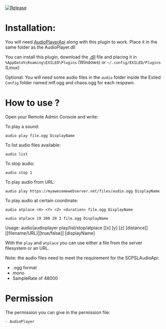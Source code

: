 [![Release]][Link]
<!----------------------------------------------------------------------------->
[Link]: https://github.com/Antoniofo/AudioPlayer/releases
<!---------------------------------[ Buttons ]--------------------------------->
[Release]: https://img.shields.io/badge/Release-EFFDE?style=for-the-badge&logoColor=white&logo=DocuSign


# Installation:

You will need [AudioPlayerApi](https://github.com/Killers0992/AudioPlayerApi) along with this plugin to work. Place it in the same folder as the AudioPlayer.dll

You can install this plugin, download the [.dll](https://github.com/Antoniofo/AudioPlayer/releases) file and placing it in ``%AppData%\Roaming\EXILED\Plugins`` (Windows) or ``~/.config/EXILED/Plugins`` (Linux)

Optional: You will need some audio files in the `audio` folder inside the Exiled `Config` folder named mtf.ogg and chaos.ogg for each respawn.


# How to use ?

Open your Remote Admin Console and write:

To play a sound: 

``audio play file.ogg DisplayName``

To list audio files available:

``audio list``

To stop audio:

``audio stop 1``

To play audio from URL:

``audio play https://myawesomewebserver.net/files/audio.ogg DisplayName``

To play audio at certain coordinate:

``audio atplace <X> <Y> <Z> <duration> file.ogg DisplayName``

``audio atplace 19 200 20 3 file.ogg DisplayName``

Usage: audio|audioplayer play/list/stop/atplace [[x] [y] [z] [distance]] [[filename/URL]|[true/false]] [displayName]

With the `play` and `atplace` you can use either a file from the server filesystem or an URL.

Note: the audio files need to meet the requirement for the SCPSLAudioApi:
- .ogg format
- mono
- SampleRate of 48000

# Permission

The permission you can give in the permission file:

`- AudioPlayer`
